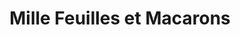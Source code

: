 ---
title: "Mille Feuilles et Macarons"
url: /nimes/mille-feuilles-et-macarons/
shop: boulangerie
---